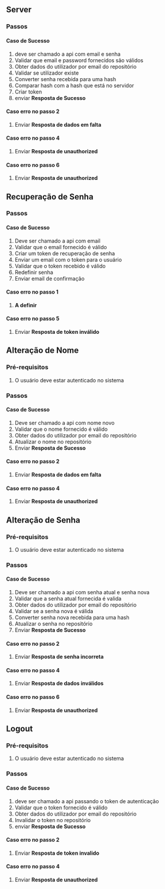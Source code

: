 
## Server
### Passos

#### Caso de Sucesso
1. deve ser chamado a api com email e senha
2. Validar que email e password fornecidos são válidos
3. Obter dados do utilizador por email do repositório
4. Validar se utilizador existe
5. Converter senha recebida para uma hash
6. Comparar hash com a hash que está no servidor
7. Criar token
6. enviar **Resposta de Sucesso**


#### Caso erro no passo 2
1. Enviar **Resposta de dados em falta**

#### Caso erro no passo 4
1. Enviar **Resposta de unauthorized**

#### Caso erro no passo 6
1. Enviar **Resposta de unauthorized**


## Recuperação de Senha
### Passos

#### Caso de Sucesso
1. Deve ser chamado a api com email
2. Validar que o email fornecido é válido
3. Criar um token de recuperação de senha
4. Enviar um email com o token para o usuário
5. Validar que o token recebido é válido
6. Redefinir senha
7. Enviar email de confirmação


#### Caso erro no passo 1
1.  **A definir**

#### Caso erro no passo 5
1. Enviar **Resposta de token inválido**

## Alteração de Nome

### Pré-requisitos
1. O usuário deve estar autenticado no sistema
### Passos

#### Caso de Sucesso
1. Deve ser chamado a api com nome novo
2. Validar que o nome fornecido é válido
3. Obter dados do utilizador por email do repositório
4. Atualizar o nome no repositório
5. Enviar **Resposta de Sucesso**

#### Caso erro no passo 2
1.  Enviar **Resposta de dados em falta**

#### Caso erro no passo 4
1. Enviar **Resposta de unauthorized**

## Alteração de Senha

### Pré-requisitos
1. O usuário deve estar autenticado no sistema
### Passos

#### Caso de Sucesso
1. Deve ser chamado a api com senha atual e senha nova
2. Validar que a senha atual fornecida é valida
3. Obter dados do utilizador por email do repositório
4. Validar se a senha nova é válida
5. Converter senha nova recebida para uma hash
6. Atualizar o senha no repositório
7. Enviar **Resposta de Sucesso**

#### Caso erro no passo 2
1.  Enviar **Resposta de senha incorreta**

#### Caso erro no passo 4
1.  Enviar **Resposta de dados inválidos**

#### Caso erro no passo 6
1. Enviar **Resposta de unauthorized**


## Logout

### Pré-requisitos

1. O usuário deve estar autenticado no sistema


### Passos

#### Caso de Sucesso

1. deve ser chamado a api passando o token de autenticação
2. Validar que o token  fornecido é válido
3. Obter dados do utilizador por email do repositório
4. Invalidar o token no repositório
5. enviar **Resposta de Sucesso**

#### Caso erro no passo 2

1. Enviar **Resposta de token invalido**

#### Caso erro no passo 4

1. Enviar **Resposta de unauthorized**







